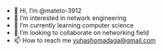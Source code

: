 - 👋 Hi, I’m @mateto-3912
- 👀 I’m interested in network engineering
- 🌱 I’m currently learning computer science
- 💞️ I’m looking to collaborate on networking field
- 📫 How to reach me vuhashomadaga@gmail.com

<!---
mateto-3912/mateto-3912 is a ✨ special ✨ repository because its `README.md` (this file) appears on your GitHub profile.
You can click the Preview link to take a look at your changes.
--->
